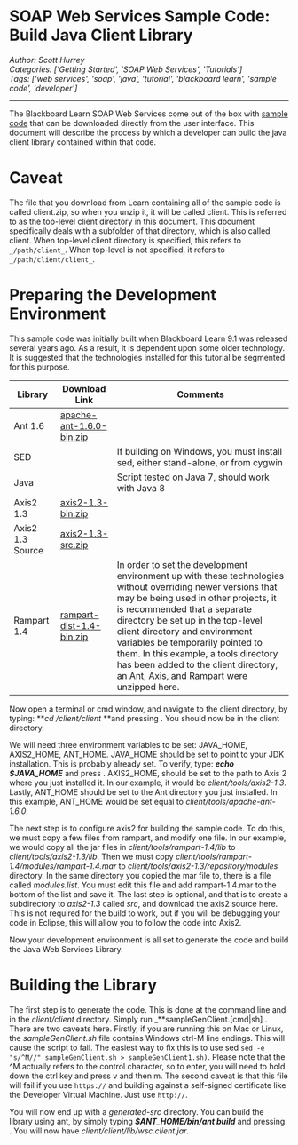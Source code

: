 # SOAP Web Services Sample Code: Build Java Client Library
*Author: Scott Hurrey*  
*Categories: ['Getting Started', 'SOAP Web Services', 'Tutorials']*  
*Tags: ['web services', 'soap', 'java', 'tutorial', 'blackboard learn', 'sample code', 'developer']*  
<hr />

The Blackboard Learn SOAP Web Services come out of the box with [sample
code](About%20Web%20Services%20Sample%20Code.md) that can be downloaded
directly from the user interface. This document will describe the process by
which a developer can build the java client library contained within that
code.

# Caveat

The file that you download from Learn containing all of the sample code is
called client.zip, so when you unzip it, it will be called client. This is
referred to as the top-level client directory in this document. This document
specifically deals with a subfolder of that directory, which is also called
client. When top-level client directory is specified, this refers to
`_/path/client_`. When top-level is not specified, it refers to
`_/path/client/client_`.

# Preparing the Development Environment

This sample code was initially built when Blackboard Learn 9.1 was released
several years ago. As a result, it is dependent upon some older technology. It
is suggested that the technologies installed for this tutorial be segmented
for this purpose.

Library | Download Link | Comments  
---|---|---
Ant 1.6 | [apache-ant-1.6.0-bin.zip](https://archive.apache.org/dist/ant/binaries/apache-ant-1.6.0-bin.zip) |
SED |  | If building on Windows, you must install sed, either stand-alone, or from cygwin
Java |  | Script tested on Java 7, should work with Java 8
Axis2 1.3 | [axis2-1.3-bin.zip](https://archive.apache.org/dist/ws/axis2/1_3/axis2-1.3-bin.zip) |
Axis2 1.3 Source | [axis2-1.3-src.zip](https://archive.apache.org/dist/ws/axis2/1_3/axis2-1.3-src.zip) | 
Rampart 1.4 | [rampart-dist-1.4-bin.zip](https://archive.apache.org/dist/ws/rampart/1_4/rampart-dist-1.4-bin.zip) | In order to set the development environment up with these technologies without overriding newer versions that may be being used in other projects, it is recommended that a separate directory be set up in the top-level client directory and environment variables be temporarily pointed to them. In this example, a tools directory has been added to the client directory, an Ant, Axis, and Rampart were unzipped here.

Now open a terminal or cmd window, and navigate to the client directory, by
typing: **_cd <pathtodirectory>/client/client_ **and pressing <ENTER>. You
should now be in the client directory.

We will need three environment variables to be set: JAVA_HOME, AXIS2_HOME,
ANT_HOME. JAVA_HOME should be set to point to your JDK installation. This is
probably already set. To verify, type: **_echo $JAVA_HOME_** and press
<ENTER>. AXIS2_HOME, should be set to the path to Axis 2 where you just
installed it. In our example, it would be _client/tools/axis2-1.3_. Lastly,
ANT_HOME should be set to the Ant directory you just installed. In this
example, ANT_HOME would be set equal to _client/tools/apache-ant-1.6.0_.

The next step is to configure axis2 for building the sample code. To do this,
we must copy a few files from rampart, and modify one file. In our example, we
would copy all the jar files in _client/tools/rampart-1.4/lib_ to
_client/tools/axis2-1.3/lib_. Then we must copy
_client/tools/rampart-1.4/modules/rampart-1.4.mar_ to
_client/tools/axis2-1.3/repository/modules_ directory. In the same directory
you copied the mar file to, there is a file called _modules.list_. You must
edit this file and add rampart-1.4.mar to the bottom of the list and save it.
The last step is optional, and that is to create a subdirectory to _axis2-1.3_
called _src_, and download the axis2 source here. This is not required for the
build to work, but if you will be debugging your code in Eclipse, this will
allow you to follow the code into Axis2.

Now your development environment is all set to generate the code and build the
Java Web Services Library.

# Building the Library

The first step is to generate the code. This is done at the command line and
in the _client/client_ directory. Simply run _**sampleGenClient.[cmd|sh]
<your learn server>. There are two caveats
here. Firstly, if you are running this on Mac or Linux, the
_sampleGenClient.sh_ file contains Windows ctrl-M line endings. This will
cause the script to fail. The easiest way to fix this is to use sed `sed -e
"s/^M//" sampleGenClient.sh > sampleGenClient1.sh)`. Please note that the ^M
actually refers to the control character, so to enter, you will need to hold
down the ctrl key and press v and then m. The second caveat is that this file
will fail if you use `https://` and building against a self-signed certificate
like the Developer Virtual Machine. Just use
`http://`.

You will now end up with a _generated-src_ directory. You can build the
library using ant, by simply typing **_$ANT_HOME/bin/ant build_** and pressing
<ENTER>. You will now have _client/client/lib/wsc.client.jar_.

